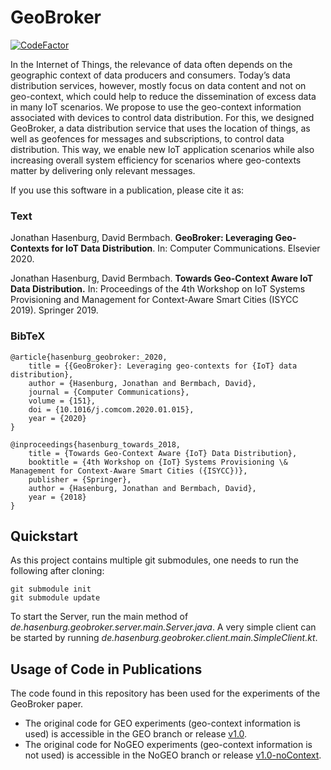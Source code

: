 # GeoBroker

[![CodeFactor](https://www.codefactor.io/repository/github/moewex/geobroker/badge)](https://www.codefactor.io/repository/github/moewex/geobroker)

In the Internet of Things, the relevance of data often depends on the geographic context of data producers and consumers. Today’s data distribution services, however, mostly focus on data content and not on geo-context, which could help to reduce the dissemination of excess data in many IoT scenarios. We propose to use the geo-context information associated with devices to control data distribution.
For this, we designed GeoBroker, a data distribution service that uses the location of things, as well as geofences for messages and subscriptions, to control data distribution. This way, we enable new IoT application scenarios while also increasing overall system efficiency for scenarios where geo-contexts matter by delivering only relevant messages.

If you use this software in a publication, please cite it as:

### Text
Jonathan Hasenburg, David Bermbach. **GeoBroker: Leveraging Geo-Contexts for IoT Data Distribution**. In: Computer Communications. Elsevier 2020.

Jonathan Hasenburg, David Bermbach. **Towards Geo-Context Aware IoT Data Distribution.** In: Proceedings of the 4th Workshop on IoT Systems Provisioning and Management for Context-Aware Smart Cities (ISYCC 2019). Springer 2019.

### BibTeX
```
@article{hasenburg_geobroker:_2020,
	title = {{GeoBroker}: Leveraging geo-contexts for {IoT} data distribution},
	author = {Hasenburg, Jonathan and Bermbach, David},
	journal = {Computer Communications},
	volume = {151},
	doi = {10.1016/j.comcom.2020.01.015},
	year = {2020}
}

@inproceedings{hasenburg_towards_2018,
	title = {Towards Geo-Context Aware {IoT} Data Distribution},
	booktitle = {4th Workshop on {IoT} Systems Provisioning \& Management for Context-Aware Smart Cities ({ISYCC})},
	publisher = {Springer},
	author = {Hasenburg, Jonathan and Bermbach, David},
	year = {2018}
}
```

## Quickstart

As this project contains multiple git submodules, one needs to run the following after cloning:
```
git submodule init
git submodule update
```

To start the Server, run the main method of *de.hasenburg.geobroker.server.main.Server.java*. 
A very simple client can be started by running *de.hasenburg.geobroker.client.main.SimpleClient.kt*.

## Usage of Code in Publications

The code found in this repository has been used for the experiments of the GeoBroker paper.
- The original code for GEO experiments (geo-context information is used) is accessible in the GEO branch or release 
[v1.0](https://github.com/MoeweX/geobroker/releases/tag/v1.0).
- The original code for NoGEO experiments (geo-context information is not used) is accessible in the NoGEO branch or 
release [v1.0-noContext](https://github.com/MoeweX/geobroker/releases/tag/v1.0-noContext).

